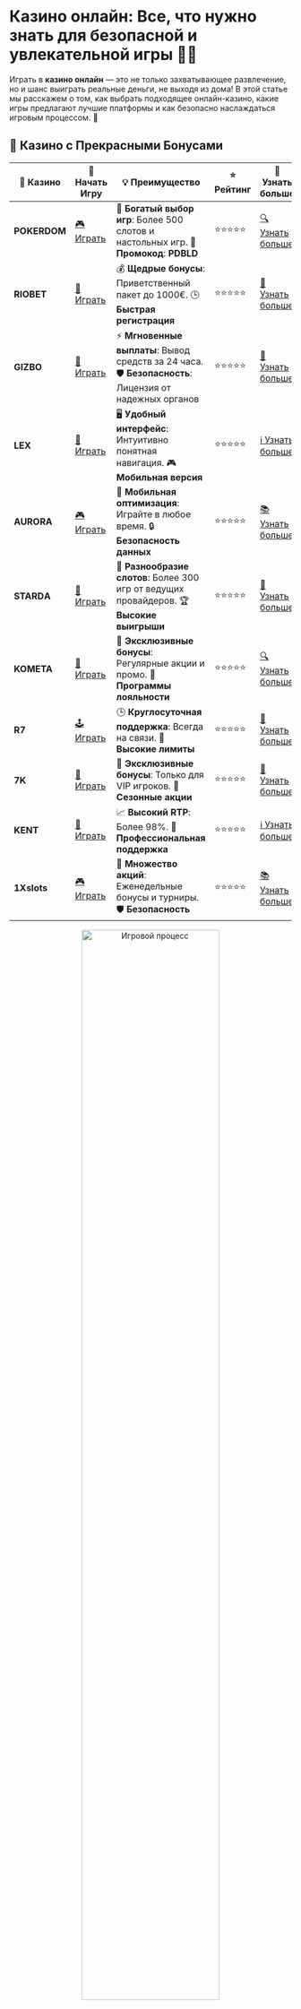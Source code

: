 # Казино онлайн: Все, что нужно знать для безопасной и увлекательной игры 🎰💎

Играть в **казино онлайн** — это не только захватывающее развлечение, но и шанс выиграть реальные деньги, не выходя из дома! В этой статье мы расскажем о том, как выбрать подходящее онлайн-казино, какие игры предлагают лучшие платформы и как безопасно наслаждаться игровым процессом. 🎲

## 🌟 Казино с Прекрасными Бонусами

| 🎲 **Казино** | 🔗 **Начать Игру** | 💡 **Преимущество** | ⭐ **Рейтинг** | 🔗 **Узнать больше** |
|--------------|---------------------|---------------------|----------------|----------------------|
| **POKERDOM**  | [🎮 Играть](https://brandplay.link/4k77v2yx) | 🎉 **Богатый выбор игр**: Более 500 слотов и настольных игр. 🎁 **Промокод**: **PDBLD** | ⭐⭐⭐⭐⭐ | [🔍 Узнать больше](https://brandplay.link/4k77v2yx) |
| **RIOBET**    | [🎰 Играть](https://brandplay.link/7xBLTPyj) | 💰 **Щедрые бонусы**: Приветственный пакет до 1000€. 🕒 **Быстрая регистрация** | ⭐⭐⭐⭐⭐ | [📖 Узнать больше](https://brandplay.link/7xBLTPyj) |
| **GIZBO**     | [🎲 Играть](https://brandplay.link/bprXw4YV) | ⚡ **Мгновенные выплаты**: Вывод средств за 24 часа. 🛡️ **Безопасность**: Лицензия от надежных органов | ⭐⭐⭐⭐⭐ | [📝 Узнать больше](https://brandplay.link/bprXw4YV) |
| **LEX**       | [🤑 Играть](https://brandplay.link/zW4hdDFV) | 🖥️ **Удобный интерфейс**: Интуитивно понятная навигация. 🎮 **Мобильная версия** | ⭐⭐⭐⭐⭐ | [ℹ️ Узнать больше](https://brandplay.link/zW4hdDFV) |
| **AURORA**    | [🎮 Играть](https://10trafic-stat2.com/click/668546556bcc6313411604bd/6766/13032/subaccount) | 📱 **Мобильная оптимизация**: Играйте в любое время. 🔒 **Безопасность данных** | ⭐⭐⭐⭐⭐ | [📚 Узнать больше](https://10trafic-stat2.com/click/668546556bcc6313411604bd/6766/13032/subaccount) |
| **STARDА**    | [🎯 Играть](https://brandplay.link/fB7xwRFL) | 🎰 **Разнообразие слотов**: Более 300 игр от ведущих провайдеров. 🏆 **Высокие выигрыши** | ⭐⭐⭐⭐⭐ | [🔎 Узнать больше](https://brandplay.link/fB7xwRFL) |
| **KOMETA**    | [🎰 Играть](https://brandplay.link/8ZymQJV8) | 🎁 **Эксклюзивные бонусы**: Регулярные акции и промо. 🔄 **Программы лояльности** | ⭐⭐⭐⭐⭐ | [🔍 Узнать больше](https://brandplay.link/8ZymQJV8) |
| **R7**        | [🕹️ Играть](https://brandplay.link/bMd3Yjsw) | 🕒 **Круглосуточная поддержка**: Всегда на связи. 💸 **Высокие лимиты** | ⭐⭐⭐⭐⭐ | [📖 Узнать больше](https://brandplay.link/bMd3Yjsw) |
| **7K**        | [🎲 Играть](https://brandplay.link/BvQyFShp) | 🌟 **Эксклюзивные бонусы**: Только для VIP игроков. 🎉 **Сезонные акции** | ⭐⭐⭐⭐⭐ | [📝 Узнать больше](https://brandplay.link/BvQyFShp) |
| **KENT**      | [🤑 Играть](https://brandplay.link/Fv2WP3js) | 📈 **Высокий RTP**: Более 98%. 💼 **Профессиональная поддержка** | ⭐⭐⭐⭐⭐ | [ℹ️ Узнать больше](https://brandplay.link/Fv2WP3js) |
| **1Xslots**   | [🎮 Играть](https://brandplay.link/hSB1khtr) | 🎉 **Множество акций**: Еженедельные бонусы и турниры. 🛡️ **Безопасность** | ⭐⭐⭐⭐⭐ | [📚 Узнать больше](https://brandplay.link/hSB1khtr) |

<div align="center"> <img src="https://i.pinimg.com/originals/1d/b3/25/1db325483acbe642c6d4e6fdd73a4988.gif" alt="Игровой процесс" width="70%"> </div>
---

## 🚀 Быстрые Выигрыши и Поддержка

| 🎲 **Казино** | 🔗 **Начать Игру** | 💡 **Преимущество** | ⭐ **Рейтинг** | 🔗 **Узнать больше** |
|--------------|---------------------|---------------------|----------------|----------------------|
| **GAMA**      | [🎯 Играть](https://brandplay.link/j6NMKsDz) | 🔍 **Интуитивный интерфейс**: Легкость использования. 🏅 **Престижные турниры** | ⭐⭐⭐⭐☆ | [🔎 Узнать больше](https://brandplay.link/j6NMKsDz) |
| **ONION**     | [🎰 Играть](https://brandplay.link/zBGRVpQ9) | 🤑 **Низкие ставки**: Идеально для начинающих. 🔄 **Быстрые выводы** | ⭐⭐⭐⭐☆ | [🔍 Узнать больше](https://brandplay.link/zBGRVpQ9) |
| **ЧЕМПИОН**   | [🕹️ Играть](https://temon-gter.cfd/go/lRq?p80412p304504pcc44t17455) | 🏅 **Лояльная программа**: Награды за активность. 🎁 **Ежемесячные бонусы** | ⭐⭐⭐⭐☆ | [📖 Узнать больше](https://temon-gter.cfd/go/lRq?p80412p304504pcc44t17455) |
| **VAVADA**    | [🎲 Играть](https://vavadapartner.pro/?promo=ea5c9275-6854-4505-94fc-95ab18221945-linkb2) | 🚀 **Быстрая регистрация**: Начните играть мгновенно. 🔐 **Безопасные транзакции** | ⭐⭐⭐⭐☆ | [📝 Узнать больше](https://vavadapartner.pro/?promo=ea5c9275-6854-4505-94fc-95ab18221945-linkb2) |
| **FRIENDS**   | [🤑 Играть](https://gofriends.mba/linkb2) | 🤝 **Социальные игры**: Играйте с друзьями. 🌐 **Мультиплатформенность** | ⭐⭐⭐⭐☆ | [ℹ️ Узнать больше](https://gofriends.mba/linkb2) |
| **1WIN**      | [🎮 Играть](https://brandplay.link/smXVpBbG) | 🏆 **Спортивные ставки**: Широкий выбор видов спорта. 💵 **Высокие коэффициенты** | ⭐⭐⭐⭐☆ | [📚 Узнать больше](https://brandplay.link/smXVpBbG) |
| **DRIP**      | [🎯 Играть](https://drp-ircp01.com/c07e6a3db) | 🌐 **Инновационные игры**: Новейшие игровые технологии. 🛡️ **Высокая безопасность** | ⭐⭐⭐⭐☆ | [🔎 Узнать больше](https://drp-ircp01.com/c07e6a3db) |
| **JOYCASINO** | [🎰 Играть](https://rpc30.call2me.pro/?/ru/registration?apkpop=0&partner=p24970p3291217pc98f) | 🎁 **Приятные бонусы**: Ежедневные акции и подарки. 🕹️ **Разнообразие игр** | ⭐⭐⭐⭐☆ | [🔍 Узнать больше](https://rpc30.call2me.pro/?/ru/registration?apkpop=0&partner=p24970p3291217pc98f) |
| **PLAYFORTUNA** | [🎮 Играть](https://fortunapromo.net/alt/playfortuna/registration?0dc4a9362a71feb7e3f165fb8e766f70) | 🎉 **Регулярные акции**: Бонусы, фриспины и многое другое. 🏅 **Турниры** | ⭐⭐⭐⭐☆ | [📚 Узнать больше](https://fortunapromo.net/alt/playfortuna/registration?0dc4a9362a71feb7e3f165fb8e766f70) |
| **SYKAA**     | [🤑 Играть](https://s-two-way.com/?source=linkb2&pid=30697) | 💸 **Доступные ставки**: Идеально для новичков. 🎁 **Щедрые бонусы** | ⭐⭐⭐⭐☆ | [🔍 Узнать больше](https://s-two-way.com/?source=linkb2&pid=30697) |

<div align="center"> <img src="https://i.pinimg.com/originals/1d/b3/25/1db325483acbe642c6d4e6fdd73a4988.gif" alt="Игровой процесс" width="70%"> </div>

![Казино онлайн](https://i.pinimg.com/originals/a9/29/6e/a9296ea1cf6a7c20a985e593451f0323.png)

## Что такое казино онлайн?

**Казино онлайн** — это виртуальные платформы, которые предоставляют игрокам доступ к различным азартным играм, таким как игровые автоматы, покер, рулетка и блэкджек. Все эти игры можно играть через интернет с любого устройства — ПК, смартфона или планшета. Онлайн-казино предлагают не только развлечения, но и возможность выигрывать реальные деньги, делая ставки.

## Почему стоит играть в казино онлайн?

Есть несколько весомых причин, почему **казино онлайн** становится всё более популярным:

- **Удобство**: Вы можете играть в любое время и в любом месте, где есть доступ к интернету.
- **Широкий выбор игр**: В онлайн-казино представлено огромное количество игровых автоматов, настольных игр и live-игр с реальными дилерами.
- **Бонусы и акции**: Онлайн-казино часто предлагают различные бонусы для новых и постоянных игроков, такие как бесплатные вращения, депозитные бонусы и кэшбэк.
- **Безопасность**: Современные онлайн-казино используют передовые технологии для защиты данных и финансов игроков, что делает игру безопасной.

## Как выбрать надежное казино онлайн?

При выборе **казино онлайн** важно учитывать несколько факторов, которые помогут вам сделать безопасный и выгодный выбор:

- **Лицензия**: Убедитесь, что казино имеет лицензию от регулирующего органа. Это гарантирует, что игра будет честной, а ваши деньги в безопасности.
- **Отзывы игроков**: Прочитайте отзывы других игроков о казино. Это поможет вам понять, насколько платформа надежна и насколько хороший сервис она предлагает.
- **Ассортимент игр**: Выбирайте казино с широким выбором игр, чтобы вам не пришлось ограничиваться одним или двумя слотами.
- **Методы оплаты**: Проверьте доступные способы пополнения и вывода средств. Чем больше вариантов, тем удобнее.

## Популярные игры в казино онлайн

**Казино онлайн** предлагает разнообразные игры, которые могут удовлетворить вкус любого игрока. Вот несколько самых популярных категорий:

- **Игровые автоматы**: Это наиболее популярная категория игр в казино онлайн. Вы можете выбирать между классическими слотами, видео-слотами и слотами с прогрессивным джекпотом.
- **Рулетка**: Классическая игра, которая существует в разных версиях — европейская, американская и французская рулетки.
- **Блэкджек**: Карточная игра, в которой цель — набрать 21 очко или как можно ближе к этому числу, не перевалив за него.
- **Покер**: В онлайн-казино доступны различные виды покера, включая Техасский Холдем, Омаху и другие. Вы можете играть как против других игроков, так и против казино.
- **Игры с живыми дилерами**: В таких играх вы играете с настоящими дилерами через видеотрансляцию, что делает игру более реалистичной.

## Как начать играть в казино онлайн?

Чтобы начать играть в **казино онлайн**, выполните несколько простых шагов:

1. **Выберите казино**: Найдите надежную платформу с хорошими отзывами и лицензией.
2. **Зарегистрируйтесь**: Пройдите процесс регистрации, указав свои данные и выбрав удобный метод оплаты.
3. **Пополните счет**: Сделайте первый депозит. Многие казино предлагают бонусы на первый депозит.
4. **Выберите игру**: Изучите ассортимент игр и выберите ту, которая вам интересна.
5. **Начните играть**: Наслаждайтесь игровым процессом, но не забывайте следить за своим бюджетом!

## Советы для успешной игры в казино онлайн

Чтобы сделать вашу игру в **казино онлайн** более увлекательной и безопасной, воспользуйтесь несколькими рекомендациями:

- **Установите лимиты**: Определите заранее, сколько вы готовы потратить, и не превышайте этот лимит.
- **Используйте бонусы**: Онлайн-казино часто предлагают бонусы на депозиты или бесплатные вращения. Используйте их, чтобы увеличить шансы на выигрыш.
- **Изучайте стратегии**: Для некоторых игр, например, покера или блэкджека, существуют стратегии, которые помогут повысить ваши шансы на победу.
- **Не гонитесь за проигрышами**: Если вы проиграли, не пытайтесь отыграться сразу. Это может привести к еще большим потерям.

## Преимущества игры в казино онлайн

- **Доступность**: Играйте в любое время и в любом месте, где есть интернет.
- **Широкий выбор**: Огромное количество игр и различных вариаций.
- **Удобные способы оплаты**: Пополнение счета и вывод выигрышей с помощью популярных платёжных систем.
- **Безопасность**: Защита личных данных и финансовых транзакций.

## Заключение

**Казино онлайн** — это отличный способ развлечься, а также возможность выиграть реальные деньги, не выходя из дома. С правильным подходом к выбору платформы и пониманием игры, вы сможете наслаждаться азартными играми, не беспокоясь о безопасности и честности. 🎲💰

Не забывайте, что азартные игры должны быть в первую очередь увлекательными и безопасными. Удачи вам в каждом вращении и каждой ставке! 🍀🎉
